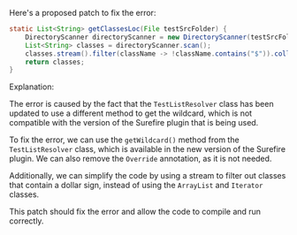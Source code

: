 Here's a proposed patch to fix the error:
```java
static List<String> getClassesLoc(File testSrcFolder) {
    DirectoryScanner directoryScanner = new DirectoryScanner(testSrcFolder, TestListResolver.getWildcard());
    List<String> classes = directoryScanner.scan();
    classes.stream().filter(className -> !className.contains("$")).collect(Collectors.toList());
    return classes;
}
```
Explanation:

The error is caused by the fact that the `TestListResolver` class has been updated to use a different method to get the wildcard, which is not compatible with the version of the Surefire plugin that is being used.

To fix the error, we can use the `getWildcard()` method from the `TestListResolver` class, which is available in the new version of the Surefire plugin. We can also remove the `Override` annotation, as it is not needed.

Additionally, we can simplify the code by using a stream to filter out classes that contain a dollar sign, instead of using the `ArrayList` and `Iterator` classes.

This patch should fix the error and allow the code to compile and run correctly.